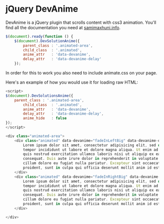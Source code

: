 # jQuery DevAnime
DevAnime is a jQuery plugin that scrolls content with css3 animation. You'll find all the documentation you need at [samimaxhuni.info](http://samimaxhuni.info).

```javascript
$(document).ready(function () {
	$(document).DevSolutionAnime({
		parent_class : '.animated-area',
        child_class  : '.animated',
        anime_attr   : 'data-devanime',
        delay_attr   : 'data-devanime-delay'
	});
```
In order for this to work you also need to include animate.css on your page.

Here's an example of how you would use it for loading raw HTML:

```javascript
<script>
$(document).DevSolutionsAnime({
	parent_class : '.animated-area',
        child_class  : '.animated',
        anime_attr   : 'data-devanime',
        delay_attr   : 'data-devanime-delay',
        anime_hide   : false
});
</script>

<div class="animated-area">
	<div class="animated" data-devanime="fadeInLeftBig" data-devanime-delay="0.6s">
		Lorem ipsum dolor sit amet, consectetur adipisicing elit, sed do eiusmod
		tempor incididunt ut labore et dolore magna aliqua. Ut enim ad minim veniam,
		quis nostrud exercitation ullamco laboris nisi ut aliquip ex ea commodo
		consequat. Duis aute irure dolor in reprehenderit in voluptate velit esse
		cillum dolore eu fugiat nulla pariatur. Excepteur sint occaecat cupidatat non
		proident, sunt in culpa qui officia deserunt mollit anim id est laborum.
	</div>
	<div class="animated" data-devanime="fadeInRightBig" data-devanime-delay="0.6s">
		Lorem ipsum dolor sit amet, consectetur adipisicing elit, sed do eiusmod
		tempor incididunt ut labore et dolore magna aliqua. Ut enim ad minim veniam,
		quis nostrud exercitation ullamco laboris nisi ut aliquip ex ea commodo
		consequat. Duis aute irure dolor in reprehenderit in voluptate velit esse
		cillum dolore eu fugiat nulla pariatur. Excepteur sint occaecat cupidatat non
		proident, sunt in culpa qui officia deserunt mollit anim id est laborum.
	</div>

</div>
```
